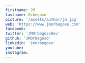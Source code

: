 ```yaml
---
firstname: JM
lastname: Orbegoso
picture: '/assets/author/jm.jpg'
web: 'https://www.jmorbegoso.com'
facebook:
twitter: 'JMOrbegosoDev'
github: 'JMOrbegoso'
linkedin: 'jmorbegoso'
youtube:
instagram:
---
```

